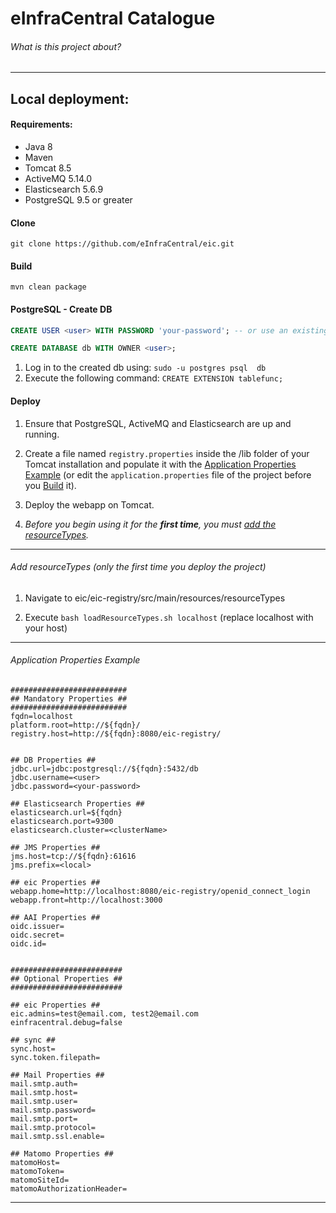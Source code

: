 # eInfraCentral Catalogue #
###### What is this project about?

- - -

## Local deployment:

#### Requirements:

* Java 8
* Maven
* Tomcat 8.5
* ActiveMQ 5.14.0
* Elasticsearch 5.6.9
* PostgreSQL 9.5 or greater

#### Clone
`git clone https://github.com/eInfraCentral/eic.git`

#### Build
`mvn clean package`

#### PostgreSQL - Create DB
```sql
CREATE USER <user> WITH PASSWORD 'your-password'; -- or use an existing user

CREATE DATABASE db WITH OWNER <user>;
```
1. Log in to the created db using: `sudo -u postgres psql  db`
2. Execute the following command: `CREATE EXTENSION tablefunc;`

#### Deploy
1. Ensure that PostgreSQL, ActiveMQ and Elasticsearch are up and running.

2. Create a file named `registry.properties` inside the /lib folder of your Tomcat installation and populate it with the [Application Properties Example](#Application-Properties-Example) (or edit the `application.properties` file of the project before you [Build](#Build) it).

3. Deploy the webapp on Tomcat.

4. *Before you begin using it for the __first time__, you must [add the resourceTypes](#Add-resourceTypes).*

- - -

###### Add resourceTypes (only the first time you deploy the project)
1. Navigate to eic/eic-registry/src/main/resources/resourceTypes

2. Execute `bash loadResourceTypes.sh localhost` (replace localhost with your host)

- - -


###### Application Properties Example
```properties
##########################
## Mandatory Properties ##
##########################
fqdn=localhost
platform.root=http://${fqdn}/
registry.host=http://${fqdn}:8080/eic-registry/


## DB Properties ##
jdbc.url=jdbc:postgresql://${fqdn}:5432/db
jdbc.username=<user>
jdbc.password=<your-password>

## Elasticsearch Properties ##
elasticsearch.url=${fqdn}
elasticsearch.port=9300
elasticsearch.cluster=<clusterName>

## JMS Properties ##
jms.host=tcp://${fqdn}:61616
jms.prefix=<local>

## eic Properties ##
webapp.home=http://localhost:8080/eic-registry/openid_connect_login
webapp.front=http://localhost:3000

## AAI Properties ##
oidc.issuer=
oidc.secret=
oidc.id=


#########################
## Optional Properties ##
#########################

## eic Properties ##
eic.admins=test@email.com, test2@email.com
einfracentral.debug=false

## sync ##
sync.host=
sync.token.filepath=

## Mail Properties ##
mail.smtp.auth=
mail.smtp.host=
mail.smtp.user=
mail.smtp.password=
mail.smtp.port=
mail.smtp.protocol=
mail.smtp.ssl.enable=

## Matomo Properties ##
matomoHost=
matomoToken=
matomoSiteId=
matomoAuthorizationHeader=
```

- - -